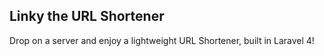 ## Linky the URL Shortener

Drop on a server and enjoy a lightweight URL Shortener, built in Laravel 4!